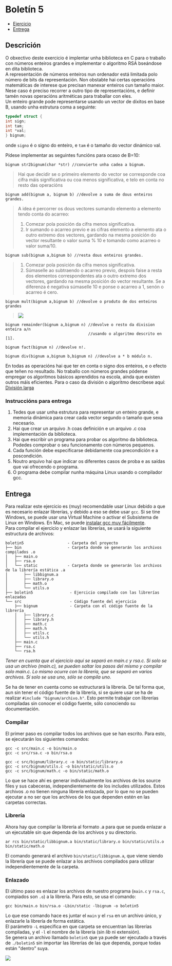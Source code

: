 # Boletín 5

- [Ejercicio](#descrición)
- [Entrega](#entrega)

## Descrición
O obxectivo deste exercicio é implentar unha biblioteca en C para o traballo con números enteiros grandes e
implementar o algoritmo RSA bseándose en dita biblioteca.  
A representación de números enteiros nun ordenador está limitada polo número de bits da representación.
Non obstabte hai certas operacións matemáticas de interese que precisan manexar enteiros cun tamaño
maior. Nese caso é preciso recorrer a outro tipo de representacións, e definir tamén novas operacións
aritméticas para traballar con eles.  
Un enteiro grande pode representarse usando un vector de díxitos en base B, usando unha estrutura coma
a seguinte:
```c
typedef struct {
int sign;
int tam;
int *val;
} bignum;
```
onde `signo` é o signo do enteiro, e `tam` é o tamaño do vector dinámico val.

Pídese implementar as seguintes funcións para ocaso de B=10:

```
bignum str2bignum(char *str) //convierte unha cadea a bignum.
```
> Hai que decidir se o primeiro elemento do vector se corresponde coa cifra máis significativa ou coa menos
significativa, e telo en conta no resto das operacións


```
bignum add(bignum a, bignum b) //devolve a suma de dous enteiros grandes.
```
> A idea é percorrer os dous vectores sumando elemento a elemento tendo conta do acarreo:
> 1) Comezar pola posición da cifra menos significativa.  
> 2) Ir sumando o acarreo previo e as cifras elemento a elemento ata o outro extremo dos vectores, gardando
na mesma posición do vector resultante o valor suma % 10 e tomando como acarreo o valor suma/10.

```
bignum sub(bignum a,bignum b) //resta dous enteiros grandes.
```
> 1) Comezar pola posición da cifra menos significativa.  
> 2) Súmaselle ao subtraendo o acarreo previo, despois faise a resta dos elementos correspondentes ata o
outro extremo dos vectores, gardando na mesma posición do vector resultante. Se a diferenza é negativa
súmaselle 10 e ponse o acarreo a 1, senón o acarreo é cero.

```
bignum mult(bignum a,bignum b) //devolve o produto de dos enteiros grandes
```
> ![](https://i.imgur.com/5kZr6T8.png)

```
bignum remainder(bignum a,bignum n) //devolve o resto da division enteira a/n
                                    //usando o algoritmo descrito en [1].
```

```
bignum fact(bignum n) //devolve n!.
```

```
bignum div(bignum a,bignum b,bignum n) //devolve a * b módulo n.
```

En todas as operacións hai que ter en conta o signo dos enteiros, e o efecto que teñen no resultado. No
traballo con números grandes pódense empregar os algoritmos básicos aprendidos na escola, aínda que
existen outros máis eficientes. Para o caso da división o algoritmo descríbese aquí:  
[División larga](https://es.wikipedia.org/wiki/Divisi%C3%B3n_larga)

### Instruccións para entrega
1. Tedes que usar unha estrutura para representar un enteiro grande, e memoria dinámica para crear
cada vector segundo o tamaño que sexa necesario.
2. Hai que crear un arquivo .h coas definición e un arquivo .c coa implementación da biblioteca.
3. Hai que escribir un programa para probar os algoritmo da biblioteca. Podedes comprobar o seu
funcionamento con números pequenos.
4. Cada función debe especificarse debidamente coa precondición e a poscondición.
5. Noutro arquivo hai que indicar os diferentes casos de proba e as saídas que vai ofrecendo o
programa.
6. O programa debe compilar nunha máquina Linux usando o compilador gcc.

## Entrega
Para realizar este ejercicio es (muy) recomendable usar Linux debido a que es necesario
enlazar librerías, y debido a eso se debe usar `gcc`. Si se tine Windows, se puede usar una
Virtual Machine o activar el Subsistema de Linux en Windows. En Mac, se puede [instalar gcc muy
fácilmente](https://www.mkyong.com/mac/how-to-install-gcc-compiler-on-mac-os-x/).  
Para compilar el ejercicio y enlazar las librerías, se usará la siguiente estructura de archivos:

```
boletin5                   - Carpeta del proyecto
├── bin                    - Carpeta donde se generarán los archivos compilados .o
│   ├── main.o             
│   ├── rsa.o
│   └── static             - Carpeta donde se generarán los archivos de la librería estática .a
│       ├── libbignum.a
│       ├── library.o
│       ├── math.o
│       └── utils.o
├── boletin5                - Ejercicio compilado con las librerías enlazadas
└── src                     - Código fuente del ejercicio
    ├── bignum              - Carpeta con el código fuente de la librería
    │   ├── library.c
    │   ├── library.h
    │   ├── math.c
    │   ├── math.h
    │   ├── utils.c
    │   └── utils.h
    ├── main.c
    ├── rsa.c
    └── rsa.h
```

_Tener en cuenta que el ejercicio aquí se separó en main.c y rsa.c. Si solo se usa un archivo (main.c), se pueden saltar
los pasos del mismo y compilar solo main.c._
_Lo mismo ocurre con la librería, que se separó en varios archivos. Sí solo se usa uno, sólo se compila uno._

Se ha de tener en cuenta como se estructurará la librería. De tal forma que, aun sin tener el código fuente de la librería,
si se quiere usar se ha de realizar `#include "bignum/archivo.h"`.
Esto permite trabajar con librerías compiladas sin conocer el código fuente, sólo conociendo su documentación.

### Compilar
El primer paso es compilar todos los archivos que se han escrito. Para esto, se ejecutarán los siguientes comandos:

```
gcc -c src/main.c -o bin/main.o
gcc -c src/rsa.c -o bin/rsa.o

gcc -c src/bignum/library.c -o bin/static/library.o
gcc -c src/bignum/utils.c -o bin/static/utils.o
gcc -c src/bignum/math.c -o bin/static/math.o
```

Lo que se hace ahí es generar individualmente los archivos de los source files y sus cabeceras, independientemente de
los includes utilizados. Estos archivos .o no tienen ninguna librería enlazada, por lo que no se pueden ejecutar a no
ser que los archivos de los que dependen estén en las carpetas correctas.  

### Librería
Ahora hay que compilar la librería al formato .a para que se pueda enlazar a un ejecutable sin que dependa de los
archivos y su directorio.

```
ar rcs bin/static/libbignum.a bin/static/library.o bin/static/utils.o bin/static/math.o
```

El comando generará el archivo `bin/static/libbignum.a`, que viene siendo la librería que se puede enlazar a los archivos
compilados para utilizar independientemente de la carpeta.

### Enlazado
El último paso es enlazar los archivos de nuestro programa (`main.c` y `rsa.c`, compiados son `.o`) a la librería. Para
esto, se usa el comando:

```
gcc bin/main.o bin/rsa.o -Lbin/static -lbignum -o boletin5
``` 

Lo que ese comando hace es juntar el `main` y el `rsa` en un archivo único, y enlazarle la librería de forma estática.  
El parámetro `-L` especifica en que carpeta se encuentran las librerías compiladas, y el `-l` el nombre de la librería (sin
_lib_ ni extensión).  
Se genera un archivo llamado `boletin5` que ya puede ser ejecutado a través de `./boletin5` sin importar las librerías de
las que dependa, porque todas están "dentro" suya.

![](https://i.imgur.com/9atTsb5.png)
